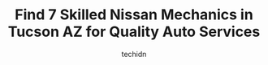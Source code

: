 ---
layout: ampstory
image: https://images.unsplash.com/photo-1551557479-80682eb12a86?ixlib=rb-4.0.3&ixid=MnwxMjA3fDB8MHxwaG90by1wYWdlfHx8fGVufDB8fHx8&auto=format&fit=crop&w=640&h=853&q=80
author: techidn
featured: false
description: Looking for reliable and skilled Nissan Mechanic in Tucson  AZ , USA? Your search ends here with the 7 best Nissan Mechanic in town. With their expertise and commitment to delivering excepti
title: Find 7 Skilled Nissan Mechanics in Tucson  AZ for Quality Auto Services
cover:
   title: Find 7 Skilled Nissan Mechanics in Tucson  AZ for Quality Auto Services
   subtitle: Rickpate
   background: https://images.unsplash.com/photo-1551557479-80682eb12a86?ixlib=rb-4.0.3&ixid=MnwxMjA3fDB8MHxwaG90by1wYWdlfHx8fGVufDB8fHx8&auto=format&fit=crop&w=640&h=853&q=80

pages: 
 - layout: thirds
   top: <h1>#1 Primarily Japanese Auto Service</h1>
   bottom: "<p>I have to say that I was really pleased with the service and timely response with all the Mechanics here. I took in a 2011 KIA with engine problems and within the week I </p>"
   background: https://www.knot35.com/toplist/wp-content/uploads/2023/06/best-nissan-mechanic-1-in-tucson-az-1685836120.jpeg
   backgroundblur: true
 - layout: thirds
   top: <h1>#2 My Mechanic Maintenance & Repair</h1>
   bottom: "<p>4039 N Romero Rd, Tucson, AZ 85705, United States</p>"
   background: https://www.knot35.com/toplist/wp-content/uploads/2023/06/best-nissan-mechanic-2-in-tucson-az-1685836120.jpeg
   cta:
      link: https://www.knot35.com/toplist/find-7-skilled-nissan-mechanics-in-tucson-az-for-quality-auto-services/
      text: Find 7 Skilled Nissan Mechanics in Tucson  AZ for Quality Auto Services
 - layout: thirds
   top: <h1>#3 Group One Motorwerks</h1>
   bottom: "<p>3412 N Dodge Blvd, Tucson, AZ 85716, United States</p>"
   background: https://www.knot35.com/toplist/wp-content/uploads/2023/06/best-nissan-mechanic-3-in-tucson-az-1685836121.jpeg
   cta:
      link: https://www.knot35.com/toplist/find-7-skilled-nissan-mechanics-in-tucson-az-for-quality-auto-services/
      text: Find 7 Skilled Nissan Mechanics in Tucson  AZ for Quality Auto Services
 - layout: thirds
   top: <h1>#4 Precision Auto Service Honda, Acura, Toyota, Subaru</h1>
   bottom: "<p>3570 E Grant Rd, Tucson, AZ 85716, United States</p>"
   background: https://images.unsplash.com/photo-1553949345-eb786bb3f7ba?ixlib=rb-4.0.3&ixid=MnwxMjA3fDB8MHxwaG90by1wYWdlfHx8fGVufDB8fHx8&auto=format&fit=crop&w=640&h=853&q=80
   cta:
      link: https://www.knot35.com/toplist/find-7-skilled-nissan-mechanics-in-tucson-az-for-quality-auto-services/
      text: Find 7 Skilled Nissan Mechanics in Tucson  AZ for Quality Auto Services
 - layout: thirds
   top: <h1>#5 Jim Click Nissan Service</h1>
   bottom: "<p>800 W Auto Mall Dr, Tucson, AZ 85705, United States</p>"
   background: https://images.unsplash.com/photo-1489694553447-4c9339da310d?ixlib=rb-4.0.3&ixid=MnwxMjA3fDB8MHxwaG90by1wYWdlfHx8fGVufDB8fHx8&auto=format&fit=crop&w=640&h=853&q=80
   cta:
      link: https://www.knot35.com/toplist/find-7-skilled-nissan-mechanics-in-tucson-az-for-quality-auto-services/
      text: Find 7 Skilled Nissan Mechanics in Tucson  AZ for Quality Auto Services
 - layout: thirds
   top: <h1>#6 Ramons Automotive</h1>
   bottom: "<p>1721 S 4th Ave, Tucson, AZ 85713, United States</p>"
   background: https://images.unsplash.com/photo-1524169358666-79f22534bc6e?ixlib=rb-4.0.3&ixid=MnwxMjA3fDB8MHxwaG90by1wYWdlfHx8fGVufDB8fHx8&auto=format&fit=crop&w=640&h=853&q=80
   cta:
      link: https://www.knot35.com/toplist/find-7-skilled-nissan-mechanics-in-tucson-az-for-quality-auto-services/
      text: Find 7 Skilled Nissan Mechanics in Tucson  AZ for Quality Auto Services
 - layout: thirds
   top: <h1>#7 Garrigans Auto Repair Shop</h1>
   bottom: "<p>6465 E Golf Links Rd, Tucson, AZ 85730, United States</p>"
   background: https://images.unsplash.com/photo-1574169208507-84376144848b?ixlib=rb-4.0.3&ixid=MnwxMjA3fDB8MHxwaG90by1wYWdlfHx8fGVufDB8fHx8&auto=format&fit=crop&w=640&h=853&q=80
   cta:
      link: https://www.knot35.com/toplist/find-7-skilled-nissan-mechanics-in-tucson-az-for-quality-auto-services/
      text: Find 7 Skilled Nissan Mechanics in Tucson  AZ for Quality Auto Services
 - layout: thirds
   middle: Continue reading...
   background: https://images.unsplash.com/photo-1608501821300-4f99e58bba77?ixlib=rb-4.0.3&ixid=MnwxMjA3fDB8MHxwaG90by1wYWdlfHx8fGVufDB8fHx8&auto=format&fit=crop&w=640&h=853&q=80
   cta:
      link: https://www.knot35.com/toplist/find-7-skilled-nissan-mechanics-in-tucson-az-for-quality-auto-services/
      text: Find 7 Skilled Nissan Mechanics in Tucson  AZ for Quality Auto Services
      
---